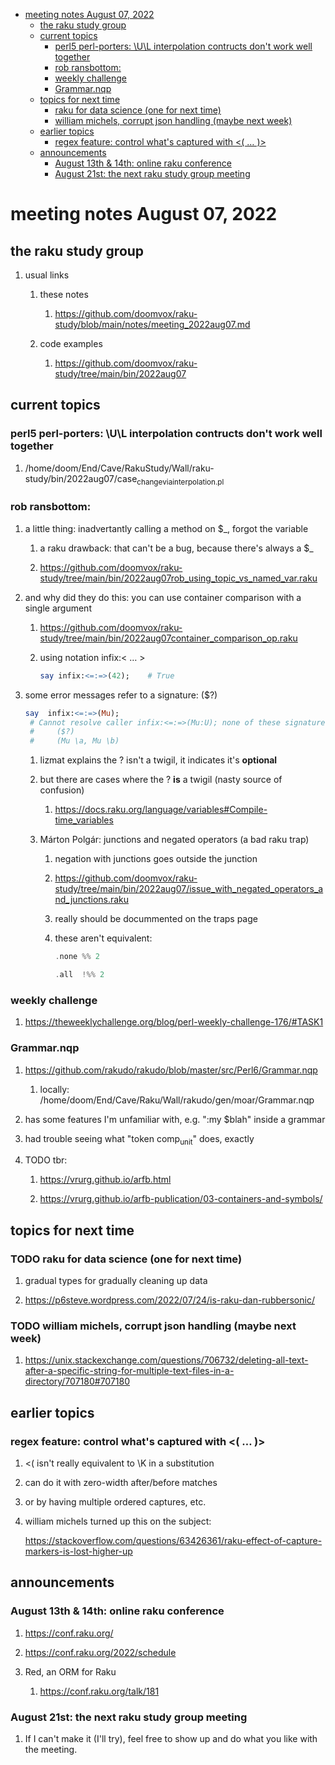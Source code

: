 - [meeting notes August 07, 2022](#orgeaa745d)
  - [the raku study group](#org0915a76)
  - [current topics](#org505c438)
    - [perl5 perl-porters: \U\L interpolation contructs don't work well together](#orgf3e955e)
    - [rob ransbottom:](#orga5de822)
    - [weekly challenge](#orgd9c4128)
    - [Grammar.nqp](#orgf990731)
  - [topics for next time](#org13f8436)
    - [raku for data science  (one for next time)](#org83b362f)
    - [william michels, corrupt json handling (maybe next week)](#org9969617)
  - [earlier topics](#org215604b)
    - [regex feature: control what's captured with <( &#x2026; )>](#org785f9e2)
  - [announcements](#org7974c93)
    - [August 13th & 14th: online raku conference](#orgb5db0ee)
    - [August 21st: the next raku study group meeting](#org4e2a46d)


<a id="orgeaa745d"></a>

# meeting notes August 07, 2022


<a id="org0915a76"></a>

## the raku study group

1.  usual links

    1.  these notes
    
        1.  <https://github.com/doomvox/raku-study/blob/main/notes/meeting_2022aug07.md>
    
    2.  code examples
    
        1.  <https://github.com/doomvox/raku-study/tree/main/bin/2022aug07>


<a id="org505c438"></a>

## current topics


<a id="orgf3e955e"></a>

### perl5 perl-porters: \U\L interpolation contructs don't work well together

1.  /home/doom/End/Cave/RakuStudy/Wall/raku-study/bin/2022aug07/case<sub>change</sub><sub>via</sub><sub>interpolation.pl</sub>


<a id="orga5de822"></a>

### rob ransbottom:

1.  a little thing: inadvertantly calling a method on $\_, forgot the variable

    1.  a raku drawback: that can't be a bug, because there's always a $\_
    
    2.  <https://github.com/doomvox/raku-study/tree/main/bin/2022aug07rob_using_topic_vs_named_var.raku>

2.  and why did they do this: you can use container comparison with a single argument

    1.  <https://github.com/doomvox/raku-study/tree/main/bin/2022aug07container_comparison_op.raku>
    
    2.  using notation infix:< &#x2026; >
    
        ```raku
        say infix:<=:=>(42);    # True
        ```

3.  some error messages refer to a signature: ($?)

    ```raku
    say  infix:<=:=>(Mu); 
     # Cannot resolve caller infix:<=:=>(Mu:U); none of these signatures match:
     #     ($?)
     #     (Mu \a, Mu \b)
    ```
    
    1.  lizmat explains the ? isn't a twigil, it indicates it's **optional**
    
    2.  but there are cases where the ? **is** a twigil (nasty source of confusion)
    
        1.  <https://docs.raku.org/language/variables#Compile-time_variables>
    
    3.  Márton Polgár: junctions and negated operators (a bad raku trap)
    
        1.  negation with junctions goes outside the junction
        
        2.  <https://github.com/doomvox/raku-study/tree/main/bin/2022aug07/issue_with_negated_operators_and_junctions.raku>
        
        3.  really should be docummented on the traps page
        
        4.  these aren't equivalent:
        
            ```raku
            .none %% 2 
            ```
            
            ```raku
            .all  !%% 2 
            ```


<a id="orgd9c4128"></a>

### weekly challenge

1.  <https://theweeklychallenge.org/blog/perl-weekly-challenge-176/#TASK1>


<a id="orgf990731"></a>

### Grammar.nqp

1.  <https://github.com/rakudo/rakudo/blob/master/src/Perl6/Grammar.nqp>

    1.  locally: /home/doom/End/Cave/Raku/Wall/rakudo/gen/moar/Grammar.nqp

2.  has some features I'm unfamiliar with, e.g. ":my $blah" inside a grammar

3.  had trouble seeing what "token comp<sub>unit</sub>" does, exactly

4.  TODO tbr:

    1.  <https://vrurg.github.io/arfb.html>
    
    2.  <https://vrurg.github.io/arfb-publication/03-containers-and-symbols/>


<a id="org13f8436"></a>

## topics for next time


<a id="org83b362f"></a>

### TODO raku for data science  (one for next time)

1.  gradual types for gradually cleaning up data

2.  <https://p6steve.wordpress.com/2022/07/24/is-raku-dan-rubbersonic/>


<a id="org9969617"></a>

### TODO william michels, corrupt json handling (maybe next week)

1.  <https://unix.stackexchange.com/questions/706732/deleting-all-text-after-a-specific-string-for-multiple-text-files-in-a-directory/707180#707180>


<a id="org215604b"></a>

## earlier topics


<a id="org785f9e2"></a>

### regex feature: control what's captured with <( &#x2026; )>

1.  <( isn't really equivalent to \K in a substitution

2.  can do it with zero-width after/before matches

3.  or by having multiple ordered captures, etc.

4.  william michels turned up this on the subject:

    <https://stackoverflow.com/questions/63426361/raku-effect-of-capture-markers-is-lost-higher-up>


<a id="org7974c93"></a>

## announcements


<a id="orgb5db0ee"></a>

### August 13th & 14th: online raku conference

1.  <https://conf.raku.org/>

2.  <https://conf.raku.org/2022/schedule>

3.  Red, an ORM for Raku

    1.  <https://conf.raku.org/talk/181>


<a id="org4e2a46d"></a>

### August 21st: the next raku study group meeting

1.  If I can't make it (I'll try), feel free to show up and do what you like with the meeting.
